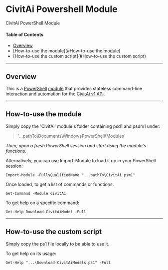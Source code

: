 # CivitAi Powershell Module

CivitAi PowerShell Module

#### Table of Contents

*   [Overview](#overview)
*   [How-to-use the module](#How-to-use the module)
*   [How-to-use the custom script](#How-to-use the custom script)

----------

## Overview

This is a [PowerShell](https://microsoft.com/powershell) [module](https://technet.microsoft.com/en-us/library/dd901839.aspx)
that provides stateless command-line interaction and automation for the
[CivitAi v1 API](https://github.com/civitai/civitai/wiki/REST-API-Reference).

----------

## How-to-use the module

Simply copy the 'CivitAi' module's folder containing psd1 and psdm1 under:

> '...pathTo\Documents\WindowsPowerShell\Modules'

*Then, open a fresh PowerShell session and start using the module's functions.*

Alternatively, you can use Import-Module to load it up in your PowerShell session: 

`Import-Module -FullyQualifiedName "...pathTo\CivitAi.psm1"`

Once loaded, to get a list of commands or functions: 

`Get-Command -Module CivitAi`

To get help on a specific command: 

`Get-Help Download-CivitAiModel -Full`

----------

## How-to-use the custom script

Simply copy the ps1 file locally to be able to use it.

To get help on its usage:

`Get-Help "...\Download-CivitAiModels.ps1" -Full`
